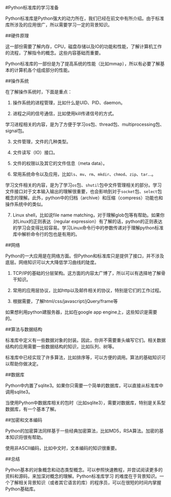 #Python标准库的学习准备

Python标准库是Python强大的动力所在，我们已经在前文中有所介绍。由于标准库所涉及的应用很广，所以需要学习一定的背景知识。

##硬件原理

这一部份需要了解内存，CPU，磁盘存储以及IO的功能和性能，了解计算机工作的流程，了解指令的概念。这些内容基础而重要。

Python标准库的一部份是为了提高系统的性能（比如mmap），所以有必要了解基本的计算机各个组成部分的性能。

##操作系统

在了解操作系统时，下面是重点：

1) 操作系统的进程管理，比如什么是UID、PID、daemon。

2) 进程之间的信号通信，比如使用kill传递信号的方式。

学习进程相关的内容，是为了方便于学习os包、thread包、multiprocessing包、signal包。

3) 文件管理，文件的几种类型。

4) 文件读写（IO）接口。

5) 文件的权限以及其它的文件信息（meta data）。

6) 常用系统命令以及应用，比如`ls`、`mv`、`rm`、`mkdir`、`chmod`、`zip`、`tar`...。

学习文件相关的内容，是为了学习`os`包、`shutil`包中文件管理相关的部分。学习文件接口对于文本输入输出的理解很重要，也会影响到对于`socket`包、`select`包概念的理解。此外，python中的归档（archive）和压缩（compress）功能也和操作系统中的类似。

7) Linux shell，比如说file name matching，对于理解glob包等有帮助。如果你对Linux的正则表达（regular expression）有了解的话，python的正则表达的学习会变得比较容易。学习Linux命令行中的参数传递对于理解python标准库中解析命令行的包也是有用的。

##网络

Python的一大应用是在网络方面。但Python和标准库只是提供了接口，并不涉及底层。网络知识可以大大降低学习曲线的陡度。

1) TCP/IP的基础的分层架构。这方面的内容太广博了，所以可以有选择地了解骨干知识。

2) 常用的应用层协议，比如http以及邮件相关的协议，特别是它们的工作过程。

3) 根据需要，了解html/css/javascript/jQuery/frame等

如果想利用python建服务器，比如在google app engine上，这些知识是需要的。

##算法与数据结构

标准库中定义有一些数据对象的封装。因此，你并不需要重头编写它们。相关数据结构的应用需要一些数据结构的知识，比如队列、树等。

标准库中已经实现了许多算法，比如排序等，可以方便的调用。算法的基础知识可以帮助你做决定。

##数据库

Python中内置了sqlite3。如果你只需要一个简单的数据库，可以直接从标准库中调用sqlite3。

当使用Python中数据库相关的包时（比如sqlite3），需要对数据库，特别是关系型数据库，有一个基本了解。

##加密和文本编码

Python的加密算法同样基于一些经典加密算法，比如MD5，RSA算法。加密的基本知识将很有帮助。

使用非ASCII编码，比如中文时，文本编码的知识很重要。

##总结 

Python基本的对象概念和动态类型概念。可以参照快速教程，并尝试阅读更多的资料和源码，来加深对概念的理解。Python标准库学习
的难度在于背景知识。一个了解相关背景知识（或者其它语言的库）的程序员，可以在很短的时间内掌握Python基础库。